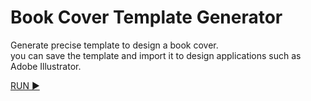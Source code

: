 # Book Cover Template Generator
Generate precise template to design a book cover.<br>
you can save the template and import it to design applications such as Adobe Illustrator.

[RUN ▶️](https://behnamazizi.github.io/Book-Cover-Template)
